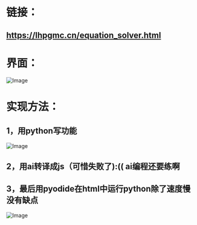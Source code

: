 # 链接：
## https://lhpgmc.cn/equation_solver.html
# 界面：
![Image](https://github.com/user-attachments/assets/2b41b124-b048-4cea-9d83-f543e3fa07b7)
# 实现方法：
## 1，用python写功能
![Image](https://github.com/user-attachments/assets/2709a6ec-e206-4011-afd8-b1d26c76d621)
## 2，用ai转译成js（可惜失败了):((   ai编程还要练啊
## 3，最后用pyodide在html中运行python除了速度慢没有缺点
![Image](https://github.com/user-attachments/assets/eb4c9633-c786-4aca-90ca-58c30829ca0c)


